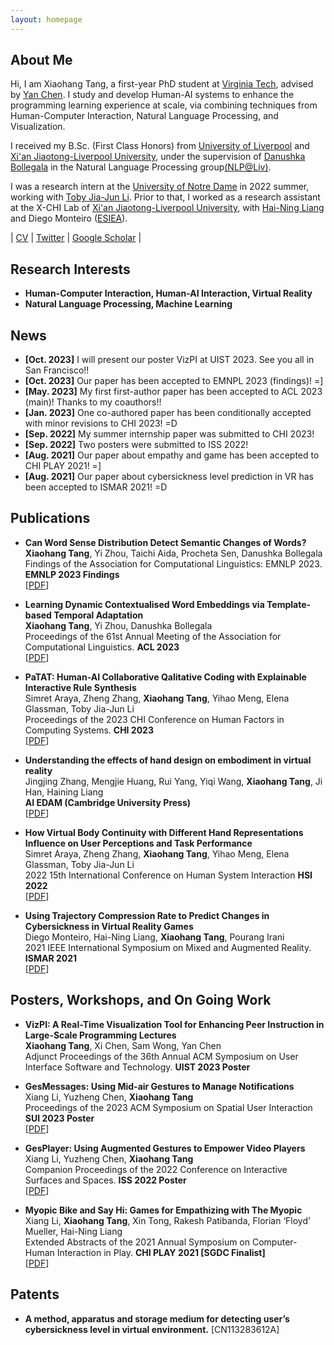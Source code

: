 ```yaml
---
layout: homepage
---
```


## About Me

Hi, I am Xiaohang Tang, a first-year PhD student at [Virginia Tech](https://www.vt.edu/), advised by [Yan Chen](https://chensivan.github.io/). I study and develop Human-AI systems to enhance the programming learning experience at scale, via combining techniques from Human-Computer Interaction, Natural Language Processing, and Visualization.   

I received my B.Sc. (First Class Honors) from [University of Liverpool](https://www.liverpool.ac.uk/) and [Xi'an Jiaotong-Liverpool University](https://www.xjtlu.edu.cn/en/), under the supervision of [Danushka Bollegala](http://danushka.net/) in the Natural Language Processing group[(NLP@Liv)](https://livnlp.github.io/).

I was a research intern at the [University of Notre Dame](https://www.nd.edu/) in 2022 summer, working with [Toby Jia-Jun Li](https://toby.li/). Prior to that, I worked as a research assistant at the X-CHI Lab of [Xi'an Jiaotong-Liverpool University](https://www.xjtlu.edu.cn/en/), with [Hai-Ning Liang](https://www.xjtlu.edu.cn/en/departments/academic-departments/school-of-advanced-technology/staff/haining-liang) and Diego Monteiro ([ESIEA](https://www.esiea.fr/en/)).

\| <a href="./assets/css/xiaohang_cv.pdf">CV</a> \| [Twitter](https://twitter.com/XiaohangTang) \| [Google Scholar](https://scholar.google.com/citations?hl=en&user=EFXD6KIAAAAJ) \|

## Research Interests

- **Human-Computer Interaction, Human-AI Interaction, Virtual Reality**
- **Natural Language Processing, Machine Learning**

## News
- **[Oct. 2023]** I will present our poster VizPI at UIST 2023. See you all in San Francisco!!
- **[Oct. 2023]** Our paper has been accepted to EMNPL 2023 (findings)! =]
- **[May. 2023]** My first first-author paper has been accepted to ACL 2023 (main)! Thanks to my coauthors!!
- **[Jan. 2023]** One co-authored paper has been conditionally accepted with minor revisions to CHI 2023! =D
- **[Sep. 2022]** My summer internship paper was submitted to CHI 2023!
- **[Sep. 2022]** Two posters were submitted to ISS 2022!
- **[Aug. 2021]** Our paper about empathy and game has been accepted to CHI PLAY 2021! =]
- **[Aug. 2021]** Our paper about cybersickness level prediction in VR has been accepted to ISMAR 2021! =D

## Publications
- **Can Word Sense Distribution Detect Semantic Changes of Words?**
  <br>
  **Xiaohang Tang**, Yi Zhou, Taichi Aida, Procheta Sen, Danushka Bollegala
  <br>
  Findings of the Association for Computational Linguistics: EMNLP 2023. **EMNLP 2023 Findings**
  <br>
  [[PDF](https://arxiv.org/pdf/2310.10400.pdf)]
  
- **Learning Dynamic Contextualised Word Embeddings via Template-based Temporal Adaptation**
  <br>
  **Xiaohang Tang**, Yi Zhou, Danushka Bollegala
  <br>
  Proceedings of the 61st Annual Meeting of the Association for Computational Linguistics. **ACL 2023**
  <br>
  [[PDF](https://arxiv.org/pdf/2208.10734)]
  
- **PaTAT: Human-AI Collaborative Qalitative Coding with Explainable Interactive Rule Synthesis**
  <br>
  Simret Araya, Zheng Zhang, **Xiaohang Tang**, Yihao Meng, Elena Glassman, Toby Jia-Jun Li
  <br>
  Proceedings of the 2023 CHI Conference on Human Factors in Computing Systems. **CHI 2023**
  <br>
  [[PDF](http://toby.li/files/chi23b-gebreegziabher-patat.pdf)]

- **Understanding the effects of hand design on embodiment in virtual reality**
  <br>
  Jingjing Zhang, Mengjie Huang, Rui Yang, Yiqi Wang, **Xiaohang Tang**, Ji Han, Haining Liang
  <br>
  **AI EDAM (Cambridge University Press)**
  <br>
  [[PDF](https://www.cambridge.org/core/services/aop-cambridge-core/content/view/CB88EFDCB5A7F1DA5416DFCB4D628E4E/S0890060423000045a.pdf/understanding-the-effects-of-hand-design-on-embodiment-in-virtual-reality.pdf)]

- **How Virtual Body Continuity with Different Hand Representations Influence on User Perceptions and Task Performance**
  <br>
  Simret Araya, Zheng Zhang, **Xiaohang Tang**, Yihao Meng, Elena Glassman, Toby Jia-Jun Li
  <br>
  2022 15th International Conference on Human System Interaction **HSI 2022**
  <br>
  [[PDF](https://ieeexplore.ieee.org/stamp/stamp.jsp?arnumber=9869486)]

- **Using Trajectory Compression Rate to Predict Changes in Cybersickness in Virtual Reality Games**
  <br>
  Diego Monteiro, Hai-Ning Liang, **Xiaohang Tang**, Pourang Irani
  <br>
  2021 IEEE International Symposium on Mixed and Augmented Reality. **ISMAR 2021**
  <br>
  [[PDF](https://arxiv.org/pdf/2108.09538.pdf)]

## Posters, Workshops, and On Going Work
- **VizPI: A Real-Time Visualization Tool for Enhancing Peer Instruction in Large-Scale Programming Lectures**
  <br>
  **Xiaohang Tang**, Xi Chen, Sam Wong, Yan Chen
  <br>
  Adjunct Proceedings of the 36th Annual ACM Symposium on User Interface Software and Technology. **UIST 2023 Poster**
  <br>
  
- **GesMessages: Using Mid-air Gestures to Manage Notifications**
  <br>
  Xiang Li, Yuzheng Chen, **Xiaohang Tang**
  <br>
  Proceedings of the 2023 ACM Symposium on Spatial User Interaction **SUI 2023 Poster**
  <br>
  [[PDF](https://dl.acm.org/doi/pdf/10.1145/3607822.3618023)]
  
- **GesPlayer: Using Augmented Gestures to Empower Video Players**
  <br>
  Xiang Li, Yuzheng Chen, **Xiaohang Tang**
  <br>
  Companion Proceedings of the 2022 Conference on Interactive Surfaces and Spaces. **ISS 2022 Poster**
  <br>
  [[PDF](https://arxiv.org/pdf/2210.11994.pdf)]
  
- **Myopic Bike and Say Hi: Games for Empathizing with The Myopic**
  <br>
  Xiang Li, **Xiaohang Tang**, Xin Tong, Rakesh Patibanda, Florian ‘Floyd’ Mueller, Hai-Ning Liang
  <br>
  Extended Abstracts of the 2021 Annual Symposium on Computer-Human Interaction in Play. **CHI PLAY 2021 [SGDC Finalist]**
  <br>
  [[PDF](https://arxiv.org/pdf/2109.05292.pdf)]

## Patents

- **A method, apparatus and storage medium for detecting user’s cybersickness level in virtual environment.** [CN113283612A]
